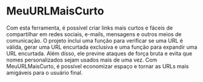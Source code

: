 # MeuURLMaisCurto


Com esta ferramenta, é possível criar links mais curtos e fáceis de compartilhar em redes sociais, e-mails, mensagens e outros meios de comunicação. O projeto inclui uma função para verificar se uma URL é válida, gerar uma URL encurtada exclusiva e uma função para expandir uma URL encurtada. Além disso, ele previne ataques de força bruta e evita que nomes personalizados sejam usados mais de uma vez. Com MeuURLMaisCurto, é possível economizar espaço e tornar as URLs mais amigáveis para o usuário final.
